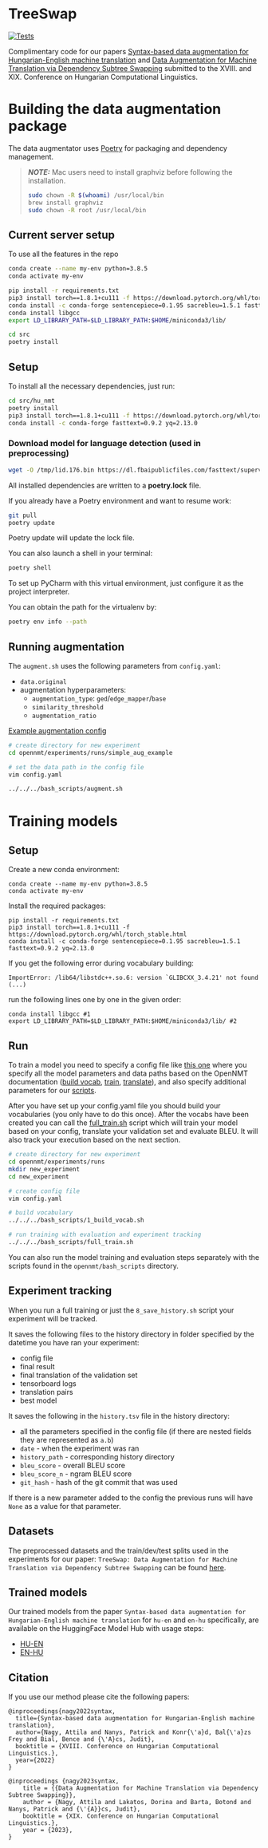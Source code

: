 # TreeSwap

[![Tests](https://github.com/attilanagy234/syntax-augmentation-nmt/actions/workflows/run-tests.yaml/badge.svg)](https://github.com/attilanagy234/syntax-augmentation-nmt/actions/workflows/run-tests.yaml)

Complimentary code for our papers [Syntax-based data augmentation for Hungarian-English machine translation](https://arxiv.org/abs/2201.06876) and [Data Augmentation for Machine Translation via Dependency Subtree Swapping](https://arxiv.org/abs/2307.07025) submitted to the XVIII. and XIX.  Conference on Hungarian Computational Linguistics.

# Building the data augmentation package

The data augmentator uses [Poetry](https://python-poetry.org/) for packaging and dependency management.

> **_NOTE:_**  Mac users need to install graphviz before following the installation.
> ```bash
> sudo chown -R $(whoami) /usr/local/bin
> brew install graphviz
> sudo chown -R root /usr/local/bin
> ```

## Current server setup

To use all the features in the repo
```bash
conda create --name my-env python=3.8.5
conda activate my-env

pip install -r requirements.txt
pip3 install torch==1.8.1+cu111 -f https://download.pytorch.org/whl/torch_stable.html
conda install -c conda-forge sentencepiece=0.1.95 sacrebleu=1.5.1 fasttext=0.9.2 yq=2.13.0
conda install libgcc
export LD_LIBRARY_PATH=$LD_LIBRARY_PATH:$HOME/miniconda3/lib/

cd src
poetry install
```

## Setup
To install all the necessary dependencies, just run:
```bash
cd src/hu_nmt
poetry install
pip3 install torch==1.8.1+cu111 -f https://download.pytorch.org/whl/torch_stable.html
conda install -c conda-forge fasttext=0.9.2 yq=2.13.0
```

### Download model for language detection (used in preprocessing)
```bash
wget -O /tmp/lid.176.bin https://dl.fbaipublicfiles.com/fasttext/supervised-models/lid.176.bin
```

All installed dependencies are written to a **poetry.lock** file.


If you already have a Poetry environment and want to resume work:
```bash
git pull
poetry update
```
Poetry update will update the lock file.

You can also launch a shell in your terminal:
```bash
poetry shell
```


To set up PyCharm with this virtual environment, just configure it as the project interpreter.

You can obtain the path for the virtualenv by:
```bash
poetry env info --path
```

## Running augmentation
The `augment.sh` uses the following parameters from `config.yaml`:
- `data.original` 
- augmentation hyperparameters:
  - `augmentation_type`: `ged`/`edge_mapper`/`base`
  - `similarity_threshold`
  - `augmentation_ratio`

[Example augmentation config](https://github.com/attilanagy234/TreeSwap/tree/main/opennmt/experiments/runs/simple_aug_example/config.yaml)

```bash
# create directory for new experiment
cd opennmt/experiments/runs/simple_aug_example

# set the data path in the config file
vim config.yaml

../../../bash_scripts/augment.sh 
```

# Training models

## Setup
Create a new conda environment:
```shell
conda create --name my-env python=3.8.5
conda activate my-env
```

Install the required packages:
```shell
pip install -r requirements.txt
pip3 install torch==1.8.1+cu111 -f https://download.pytorch.org/whl/torch_stable.html
conda install -c conda-forge sentencepiece=0.1.95 sacrebleu=1.5.1 fasttext=0.9.2 yq=2.13.0
```

If you get the following error during vocabulary building:
```
ImportError: /lib64/libstdc++.so.6: version `GLIBCXX_3.4.21' not found (...)
```

run the following lines one by one in the given order:
```shell
conda install libgcc #1
export LD_LIBRARY_PATH=$LD_LIBRARY_PATH:$HOME/miniconda3/lib/ #2
```


## Run
To train a model you need to specify a config file like [this one](hhttps://github.com/attilanagy234/hu-nmt/blob/main/opennmt/experiments/runs/huen/config.yaml) where you specify all the model parameters and data paths based on the OpenNMT documentation ([build vocab](https://opennmt.net/OpenNMT-py/options/build_vocab.html), [train](https://opennmt.net/OpenNMT-py/options/train.html), [translate](https://opennmt.net/OpenNMT-py/options/translate.html)), and also specify additional parameters for our [scripts](https://github.com/attilanagy234/hu-nmt/tree/main/opennmt/bash_scripts).

After you have set up your config.yaml file you should build your vocabularies (you only have to do this once). After the vocabs have been created you can call the [full_train.sh](https://github.com/attilanagy234/hu-nmt/blob/main/opennmt/bash_scripts/full_train.sh) script which will train your model based on your config, translate your validation set and evaluate BLEU. It will also track your execution based on the next section.

```bash
# create directory for new experiment
cd opennmt/experiments/runs
mkdir new_experiment
cd new_experiment

# create config file
vim config.yaml

# build vocabulary
../../../bash_scripts/1_build_vocab.sh

# run training with evaluation and experiment tracking
../../../bash_scripts/full_train.sh
```

You can also run the model training and evaluation steps separately with the scripts found in the `opennmt/bash_scripts` directory.

## Experiment tracking
When you run a full training or just the `8_save_history.sh` script your experiment will be tracked.

It saves the following files to the history directory in folder specified by the datetime you have ran your experiment:
- config file
- final result
- final translation of the validation set
- tensorboard logs
- translation pairs
- best model

It saves the following in the `history.tsv` file in the history directory:
- all the parameters specified in the config file (if there are nested fields they are represented as `a.b`)
- `date` - when the experiment was ran
- `history_path` - corresponding history directory
- `bleu_score` - overall BLEU score
- `bleu_score_n` - ngram BLEU score
- `git_hash` - hash of the git commit that was used

If there is a new parameter added to the config the previous runs will have `None` as a value for that parameter.

## Datasets
The preprocessed datasets and the train/dev/test splits used in the experiments for our paper: `TreeSwap: Data Augmentation for Machine Translation via Dependency Subtree Swapping` can be found [here](https://drive.google.com/drive/folders/1VgBj4tJeT0SjDwIyylUF0pH5YIFpVQ4y).


## Trained models
Our trained models from the paper `Syntax-based data augmentation for Hungarian-English machine translation` for `hu-en` and `en-hu` specifically, are available on the HuggingFace Model Hub with usage steps:
- [HU-EN](https://huggingface.co/SZTAKI-HLT/opennmt-hu-en)
- [EN-HU](https://huggingface.co/SZTAKI-HLT/opennmt-en-hu)

## Citation

If you use our method please cite the following papers:

```
@inproceedings{nagy2022syntax,
  title={Syntax-based data augmentation for Hungarian-English machine translation},
  author={Nagy, Attila and Nanys, Patrick and Konr{\'a}d, Bal{\'a}zs Frey and Bial, Bence and {\'A}cs, Judit},
  booktitle = {XVIII. Conference on Hungarian Computational Linguistics.},
  year={2022}
}
```

```
@inproceedings {nagy2023syntax,
    title = {{Data Augmentation for Machine Translation via Dependency Subtree Swapping}},
    author = {Nagy, Attila and Lakatos, Dorina and Barta, Botond and Nanys, Patrick and {\'{A}}cs, Judit},
    booktitle = {XIX. Conference on Hungarian Computational Linguistics.},
    year = {2023},
}
```
